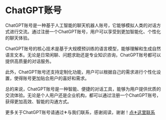 # ChatGPT账号

ChatGPT账号是一种基于人工智能的聊天机器人账号，它能够模拟人类的对话方式进行交流。通过注册一个ChatGPT账号，用户可以享受到更加智能化、个性化的聊天体验。

ChatGPT账号的核心技术是基于大规模预训练的语言模型，能够理解和生成自然语言文本。无论是日常闲聊、问题求助还是专业知识咨询，ChatGPT账号都可以提供高质量的对话服务。

此外，ChatGPT账号还支持定制化功能，用户可以根据自己的需求进行个性化设置，使得账号更加贴合用户的喜好和需求。

总的来说，ChatGPT账号是一种智能、便捷的对话工具，能够为用户提供优质的交流体验。无论是个人用户还是企业机构，都可以通过注册一个ChatGPT账号，获得更加高效、智能的沟通方式。

更多关于ChatGPT账号请通过✈与我们联系，感谢阅读，谢谢！[点✈这里联系](https://cc.k02.cc)